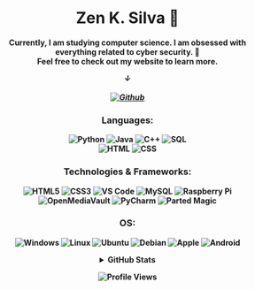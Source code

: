<h1 align="center">Zen K. Silva 🌇</h1>
<p align="center">
  <b>Currently, I am studying computer science. I am obsessed with everything related to cyber security. 🔐 <br> Feel free to check out my website to learn more.
</p>
<i>
  <p align="center"> &darr; <br>
    <br>
    <a href="https://zensilva.github.io/">
      <img src="http://img.shields.io/badge/Github-black?style=flat-square&logo=Github" alt="Github">
</i>
<br>
</a>
</p>
<h3 align="center">Languages:</h3>
<p align="center">
<!--   <a href="https://github.com/zensilva"> -->
    <img src="https://img.shields.io/badge/python-black?style=for-the-badge&logo=python" alt="Python">
  </a>
<!--   <a href="https://github.com/zensilva"> -->
    <img src="https://img.shields.io/badge/java-black?style=for-the-badge&logo=openjdk" alt="Java">
  </a>
<!--   <a href="https://github.com/zensilva"> -->
    <img src="https://img.shields.io/badge/c++-black?style=for-the-badge&logo=cplusplus" alt="C++">
  </a>
<!--   <a href="https://github.com/zensilva"> -->
    <img src="https://img.shields.io/badge/sql-black?style=for-the-badge&logo=mysql" alt="SQL">
  </a>
  <br>
<!--   <a href="https://github.com/zensilva"> -->
    <img src="https://img.shields.io/badge/html-black?style=for-the-badge&logo=html" alt="HTML">
  </a>
<!--   <a href="https://github.com/zensilva"> -->
    <img src="https://img.shields.io/badge/css-black?style=for-the-badge&logo=css" alt="CSS">
  </a>
</p>
<h3 align="center">Technologies & Frameworks:</h3>
<p align="center">
<!--   <a href="https://hub.docker.com/u/zensilva"> -->
    <img src="https://img.shields.io/badge/html5-black?style=for-the-badge&logo=html5" alt="HTML5">
  </a>
<!--   <a href="https://hub.docker.com/u/zensilva"> -->
    <img src="https://img.shields.io/badge/css3-black?style=for-the-badge&logo=css3" alt="CSS3">
  </a>
  <!-- <a href="https://github.com/zensilva"><img src="https://img.shields.io/badge/docker-black?style=for-the-badge&logo=docker" alt="Docker"></a> -->
<!--   <a href="https://github.com/zensilva"> -->
    <img src="https://img.shields.io/badge/vscode-black?style=for-the-badge&logo=visual-studio-code" alt="VS Code">
  </a>
<!--   <a href="https://github.com/zensilva"> -->
    <img src="https://img.shields.io/badge/mysql-black?style=for-the-badge&logo=mysql" alt="MySQL">
  </a>
<!--   <a href="https://github.com/zensilva"> -->
    <img src="https://img.shields.io/badge/raspberrypi-black?style=for-the-badge&logo=raspberry-pi" alt="Raspberry Pi">
  </a>
<!--   <a href="https://github.com/zensilva"> -->
    <img src="https://img.shields.io/badge/openmediavault-black?style=for-the-badge&logo=openmediavault" alt="OpenMediaVault">
  </a>
<!--   <a href="https://github.com/zensilva"> -->
    <img src="https://img.shields.io/badge/pycharm-black?style=for-the-badge&logo=pycharm" alt="PyCharm">
  </a>
<!--   <a href="https://github.com/zensilva"> -->
    <img src="https://img.shields.io/badge/partedmagic-black?style=for-the-badge&logo=parted-magic" alt="Parted Magic">
  </a>
</p>
<h3 align="center">OS:</h3>
<p align="center">
<!--   <a href="https://github.com/zensilva"> -->
    <img src="https://img.shields.io/badge/Windows-black?style=for-the-badge&logo=Windows" alt="Windows">
  </a>
<!--   <a href="https://github.com/zensilva"> -->
    <img src="https://img.shields.io/badge/linux-black?style=for-the-badge&logo=Linux" alt="Linux">
  </a>
<!--   <a href="https://github.com/zensilva"> -->
    <img src="https://img.shields.io/badge/Ubuntu-black?style=for-the-badge&logo=Ubuntu" alt="Ubuntu">
  </a>
<!--   <a href="https://github.com/zensilva"> -->
    <img src="https://img.shields.io/badge/Debian-black?style=for-the-badge&logo=Debian" alt="Debian">
  </a>
<!--   <a href="https://github.com/zensilva"> -->
    <img src="https://img.shields.io/badge/Apple-black?style=for-the-badge&logo=Apple" alt="Apple">
  </a>
<!--   <a href="https://github.com/zensilva"> -->
    <img src="https://img.shields.io/badge/Android-black?style=for-the-badge&logo=Android" alt="Android">
  </a>
</p>
<details>
  <summary align="center">GitHub Stats</summary>
  <p align="center">
<!--     <a href="https://github.com/zensilva"> -->
      <img src="http://github-profile-summary-cards.vercel.app/api/cards/profile-details?username=zensilva&theme=transparent" alt="Profile Details">
    </a>
<!--     <a href="https://github.com/zensilva"> -->
      <img src="https://github-readme-streak-stats.herokuapp.com/?user=zensilva&hide_border=true&card_width=338&theme=transparent" alt="Streak Stats">
    </a>
<!--     <a href="https://github.com/zensilva"> -->
      <img src="http://github-profile-summary-cards.vercel.app/api/cards/stats?username=zensilva&theme=transparent" alt="Stats">
    </a>
  </p>
  <p align="center">
<!--     <a href="https://github.com/zensilva"> -->
      <img align="center" src="https://github-readme-stats-sigma-five.vercel.app/api/top-langs/?username=ZenSilva&theme=react&line_height=40&hide=css" alt="Top Languages">
    </a>
  </p>
</details>
<p align="center">
<!--   <a href="https://github.com/zensilva"> -->
    <img src="https://komarev.com/ghpvc/?username=zensilva&color=blue&style=flat" alt="Profile Views">
  </a>
</p>
  
<!--
**zensilva/zensilva** is a ✨ _special_ ✨ repository because its `README.md` (this file) appears on your GitHub profile.
Here are some ideas to get you started:
- 🔭 I’m currently working on ...
- 🌱 I’m currently learning ...
- 👯 I’m looking to collaborate on ...
- 🤔 I’m looking for help with ...
- 💬 Ask me about ...
- 📫 How to reach me: ...
- 😄 Pronouns: ...
- ⚡ Fun fact: ...
-->
